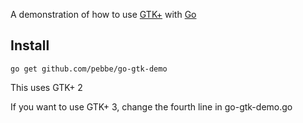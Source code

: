 A demonstration of how to use [GTK+](http://www.gtk.org/) with [Go](http://golang.org/)

## Install

    go get github.com/pebbe/go-gtk-demo


This uses GTK+ 2

If you want to use GTK+ 3, change the fourth line in go-gtk-demo.go
